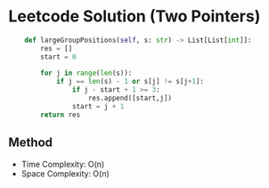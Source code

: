 # Leetcode Solution (Two Pointers)
```Python
    def largeGroupPositions(self, s: str) -> List[List[int]]:
        res = []
        start = 0
        
        for j in range(len(s)):
            if j == len(s) - 1 or s[j] != s[j+1]:
                if j - start + 1 >= 3:
                    res.append([start,j])
                start = j + 1
        return res
```

## Method
- Time Complexity: O(n)
- Space Complexity: O(n)
